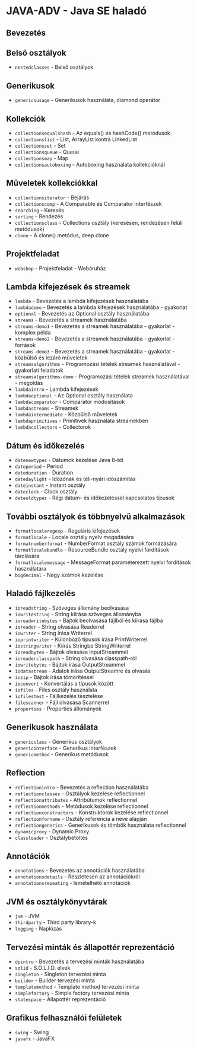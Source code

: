 # JAVA-ADV - Java SE haladó


## Bevezetés


## Belső osztályok

* `nestedclasses` - Belső osztályok

## Generikusok

* `genericsusage` - Generikusok használata, diamond operátor

## Kollekciók

* `collectionsequalshash` - Az equals() és hashCode() metódusok
* `collectionslist` - List, ArrayList kontra LinkedList
* `collectionsset` - Set
* `collectionsqueue` - Queue
* `collectionsmap` - Map
* `collectionsautoboxing` - Autoboxing használata kollekcióknál

## Műveletek kollekciókkal

* `collectionsiterator` - Bejárás
* `collectionscomp` - A Comparable és Comparator interfészek
* `searching` - Keresés
* `sorting` - Rendezés
* `collectionsclass` - Collections osztály (keresésen, rendezésen felüli metódusok)
* `clone` - A clone() metódus, deep clone

## Projektfeladat

* `webshop` - Projektfeladat - Webáruház

## Lambda kifejezések és streamek

* `lambda` - Bevezetés a lambda kifejezések használatába
* `lambdademo` - Bevezetés a lambda kifejezések használatába - gyakorlat
* `optional` - Bevezetés az Optional osztály használatába
* `streams` - Bevezetés a streamek használatába
* `streams-demo1` - Bevezetés a streamek használatába - gyakorlat - komplex példa
* `streams-demo2` - Bevezetés a streamek használatába - gyakorlat - források
* `streams-demo3` - Bevezetés a streamek használatába - gyakorlat - közbülső és lezáró műveletek
* `streamsalgorithms` - Programozási tételek streamek használatával - gyakorlati feladatok
* `streamsalgorithms-demo` - Programozási tételek streamek használatával - megoldás
* `lambdaintro` - Lambda kifejezések
* `lambdaoptional` - Az Optional osztály használata
* `lambdacomparator` - Comparator módosítások
* `lambdastreams` - Streamek
* `lambdaintermediate` - Közbülső műveletek
* `lambdaprimitives` - Primitívek használata streamekben
* `lambdacollectors` - Collectorok

## Dátum és időkezelés

* `datenewtypes` - Dátumok kezelése Java 8-tól
* `dateperiod` - Period
* `dateduration` - Duration
* `datedaylight` - Időzónák és téli-nyári időszámítás
* `dateinstant` - Instant osztály
* `dateclock` - Clock osztály
* `dateoldtypes` - Régi dátum- és időkezeléssel kapcsolatos típusok

## További osztályok és többnyelvű alkalmazások

* `formatlocaleregexp` - Reguláris kifejezések
* `formatlocale` - Locale osztály nyelv megadására
* `formatnumberformat` - NumberFormat osztály számok formázására
* `formatlocalebundle` - ResourceBundle osztály nyelvi fordítások tárolására
* `formatlocalemessage` - MessageFormat paraméterezett nyelvi fordítások használatára
* `bigdecimal` - Nagy számok kezelése

## Haladó fájlkezelés

* `ioreadstring` - Szöveges állomány beolvasása
* `iowritestring` - String kiírása szöveges állományba
* `ioreadwritebytes` - Bájtok beolvasása fájlból és kiírása fájlba
* `ioreader` - String olvasása Readerrel
* `iowriter` - String írása Writerrel
* `ioprintwriter` - Különböző típusok írása PrintWriterrel
* `iostringwriter` - Kiírás Stringbe StringWriterrel
* `ioreadbytes` - Bájtok olvasása InputStreammel
* `ioreaderclasspath` - String olvasása classpath-ról
* `iowritebytes` - Bájtok írása OutputStreammel
* `iodatastream` - Adatok írása OutputStreamre és olvasás
* `iozip` - Bájtok írása tömörítéssel
* `ioconvert` - Konvertálás a típusok között
* `iofiles` - Files osztály használata
* `iofilestest` - Fájlkezelés tesztelése
* `filescanner` - Fájl olvasása Scannerrel
* `properties` - Properties állományok

## Generikusok használata

* `genericclass` - Generikus osztályok
* `genericinterface` - Generikus interfészek
* `genericmethod` - Generikus metódusok

## Reflection

* `reflectionintro` - Bevezetés a reflection használatába
* `reflectionclasses` - Osztályok kezelése reflectionnel
* `reflectionattributes` - Attribútumok reflectionnel
* `reflectionmethods` - Metódusok kezelése reflectionnel
* `reflectionconstructors` - Konstruktorok kezelése reflectionnel
* `reflectionforname` - Osztály referencia a neve alapján
* `reflectiongenerics` - Generikusok és tömbök használata reflectionnel
* `dynamicproxy` - Dynamic Proxy
* `classloader` - Osztálybetöltés

## Annotációk

* `annotations` - Bevezetés az annotációk használatába
* `annotationsdetails` - Részletesen az annotációkról
* `annotationsrepeating` - Ismételhető annotációk

## JVM és osztálykönyvtárak

* `jvm` - JVM
* `thirdparty` - Third party library-k
* `logging` - Naplózás

## Tervezési minták és állapottér reprezentáció

* `dpintro` - Bevezetés a tervezési minták használatába
* `solid` - S.O.L.I.D. elvek
* `singleton` - Singleton tervezési minta
* `builder` - Builder tervezési minta
* `templatemethod` - Template method tervezési minta
* `simplefactory` - Simple factory tervezési minta
* `statespace` - Állapottér reprezentáció

## Grafikus felhasználói felületek

* `swing` - Swing
* `javafx` - JavaFX
